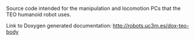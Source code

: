 Source code intended for the manipulation and locomotion PCs that the TEO humanoid robot uses.

Link to Doxygen generated documentation: http://robots.uc3m.es/dox-teo-body

